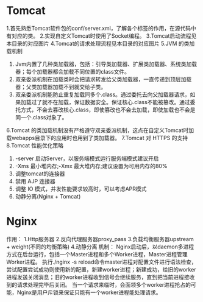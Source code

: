 # Tomcat
1.首先熟悉Tomcat软件包的conf/server.xml，了解各个标签的作用，在源代码中有对应的类。
2.实现自定义Tomcat时使用了Socket编程。
3.Tomcat启动流程见本目录的对应图片
4.Tomcat的请求处理流程见本目录的对应图片
5.JVM 的类加载机制
1. Jvm内置了几种类加载器，包括：引导类加载器、扩展类加载器、系统类加载器；每个加载器都会加载不同位置的class文件。
2. 双亲委派机制在加载类时会把请求转发给父类加载器，一直传递到顶层加载器；父类加载器加载不到就交给子类。
3. 双亲委派机制能防止重复加载同多个.class。通过委托去向父加载器请求，如果加载过了就不在加载，保证数据安全。保证核心.class不能被篡改。通过委托方式，不会去篡改核心.class，即使篡改也不会去加载，即使加载也不会是同一个.class对象了。

6.Tomcat 的类加载机制没有严格遵守双亲委派机制，这点在自定义Tomcat时加载webapps目录下的应用时也用到了类加载器。
7.Tomcat 对 HTTPS 的支持
8.Tomcat 性能优化策略
1. -server 启动Server，以服务端模式运⾏服务端模式建议开启
2. -Xms 最小堆内存;-Xmx 最大堆内存;建议设置为可用内存的80%
3. 调整tomcat的连接器
4. 禁用 AJP 连接器
5. 调整 IO 模式，并发性能要求较高时，可以考虑APR模式
6. 动静分离(Nginx + Tomcat)

# Nginx
作用：
1.Http服务器
2.反向代理服务器proxy_pass
3.负载均衡服务器upstream + weight(不同的均衡策略)
4.动静分离
机制：
Nginx启动后，以daemon多进程方式在后台运行，包括一个Master进程和多个Worker进程，Master进程管理Worker进程。
执行./nginx -s reload命令master进程对配置文件进行语法检查，尝试配置尝试成功则使⽤新的配置，新建worker进程；新建成功，给旧的worker进程发送关闭消息；旧的worker进程收到信号会继续服务，直到把当前进程接收到的请求处理完毕后关闭。
当一个请求来临时，会面领多个worker进程抢占的可能，Nginx是用户斥锁来保证只能有一个worker进程能处理请求。
